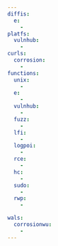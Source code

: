 ```yaml
---
diffis:
  e:
    -
platfs:
  vulnhub:
    -
curls:
  corrosion:
    -
functions:
  unix:
    -
  e:
    -
  vulnhub:
    -
  fuzz:
    -
  lfi:
    -
  logpoi:
    -
  rce:
    -
  hc:
    -
  sudo:
    -
  rwp:
    -

wals:
  corrosionwu:
    -
---
```

